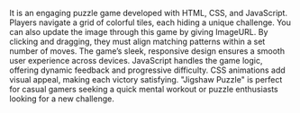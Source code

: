 It is an engaging puzzle game developed with HTML, CSS, and JavaScript.
Players navigate a grid of colorful tiles, each hiding a unique challenge.
You can also update the image through this game by giving ImageURL.
By clicking and dragging, they must align matching patterns within a set number of moves.
The game’s sleek, responsive design ensures a smooth user experience across devices. 
JavaScript handles the game logic, offering dynamic feedback and progressive difficulty.
CSS animations add visual appeal, making each victory satisfying. 
"Jigshaw Puzzle" is perfect for casual gamers seeking a quick mental workout or puzzle enthusiasts looking for a new challenge.
